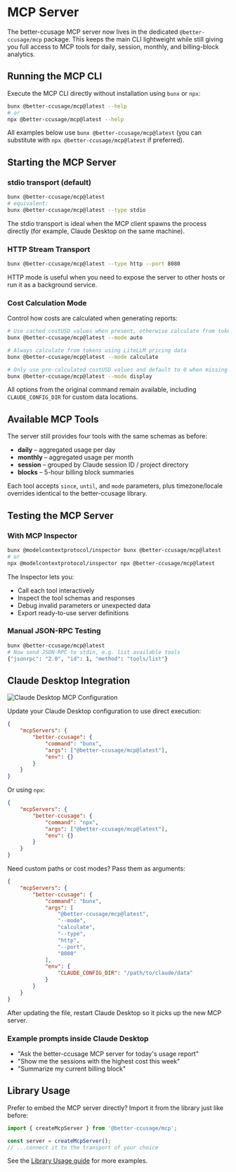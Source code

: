 # MCP Server

The better-ccusage MCP server now lives in the dedicated `@better-ccusage/mcp` package. This keeps the main CLI lightweight while still giving you full access to MCP tools for daily, session, monthly, and billing-block analytics.

## Running the MCP CLI

Execute the MCP CLI directly without installation using `bunx` or `npx`:

```bash
bunx @better-ccusage/mcp@latest --help
# or
npx @better-ccusage/mcp@latest --help
```

All examples below use `bunx @better-ccusage/mcp@latest` (you can substitute with `npx @better-ccusage/mcp@latest` if preferred).

## Starting the MCP Server

### stdio transport (default)

```bash
bunx @better-ccusage/mcp@latest
# equivalent:
bunx @better-ccusage/mcp@latest --type stdio
```

The stdio transport is ideal when the MCP client spawns the process directly (for example, Claude Desktop on the same machine).

### HTTP Stream Transport

```bash
bunx @better-ccusage/mcp@latest --type http --port 8080
```

HTTP mode is useful when you need to expose the server to other hosts or run it as a background service.

### Cost Calculation Mode

Control how costs are calculated when generating reports:

```bash
# Use cached costUSD values when present, otherwise calculate from tokens (default)
bunx @better-ccusage/mcp@latest --mode auto

# Always calculate from tokens using LiteLLM pricing data
bunx @better-ccusage/mcp@latest --mode calculate

# Only use pre-calculated costUSD values and default to 0 when missing
bunx @better-ccusage/mcp@latest --mode display
```

All options from the original command remain available, including `CLAUDE_CONFIG_DIR` for custom data locations.

## Available MCP Tools

The server still provides four tools with the same schemas as before:

- **daily** – aggregated usage per day
- **monthly** – aggregated usage per month
- **session** – grouped by Claude session ID / project directory
- **blocks** – 5-hour billing block summaries

Each tool accepts `since`, `until`, and `mode` parameters, plus timezone/locale overrides identical to the better-ccusage library.

## Testing the MCP Server

### With MCP Inspector

```bash
bunx @modelcontextprotocol/inspector bunx @better-ccusage/mcp@latest
# or
npx @modelcontextprotocol/inspector npx @better-ccusage/mcp@latest
```

The Inspector lets you:

- Call each tool interactively
- Inspect the tool schemas and responses
- Debug invalid parameters or unexpected data
- Export ready-to-use server definitions

### Manual JSON-RPC Testing

```bash
bunx @better-ccusage/mcp@latest
# Now send JSON-RPC to stdin, e.g. list available tools
{"jsonrpc": "2.0", "id": 1, "method": "tools/list"}
```

## Claude Desktop Integration

![Claude Desktop MCP Configuration](/mcp-claude-desktop.avif)

Update your Claude Desktop configuration to use direct execution:

```json
{
	"mcpServers": {
		"better-ccusage": {
			"command": "bunx",
			"args": ["@better-ccusage/mcp@latest"],
			"env": {}
		}
	}
}
```

Or using `npx`:

```json
{
	"mcpServers": {
		"better-ccusage": {
			"command": "npx",
			"args": ["@better-ccusage/mcp@latest"],
			"env": {}
		}
	}
}
```

Need custom paths or cost modes? Pass them as arguments:

```json
{
	"mcpServers": {
		"better-ccusage": {
			"command": "bunx",
			"args": [
				"@better-ccusage/mcp@latest",
				"--mode",
				"calculate",
				"--type",
				"http",
				"--port",
				"8080"
			],
			"env": {
				"CLAUDE_CONFIG_DIR": "/path/to/claude/data"
			}
		}
	}
}
```

After updating the file, restart Claude Desktop so it picks up the new MCP server.

### Example prompts inside Claude Desktop

- "Ask the better-ccusage MCP server for today's usage report"
- "Show me the sessions with the highest cost this week"
- "Summarize my current billing block"

## Library Usage

Prefer to embed the MCP server directly? Import it from the library just like before:

```ts
import { createMcpServer } from '@better-ccusage/mcp';

const server = createMcpServer();
// ...connect it to the transport of your choice
```

See the [Library Usage guide](/guide/library-usage) for more examples.
